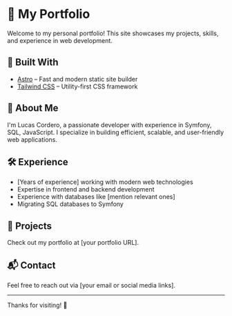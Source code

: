 # 🚀 My Portfolio

Welcome to my personal portfolio! This site showcases my projects, skills, and experience in web development.  

## 🔧 Built With

- [Astro](https://astro.build/) – Fast and modern static site builder
- [Tailwind CSS](https://tailwindcss.com/) – Utility-first CSS framework

## 📌 About Me  

I'm Lucas Cordero, a passionate developer with experience in Symfony, SQL, JavaScript. I specialize in building efficient, scalable, and user-friendly web applications.  

## 🛠️ Experience  

- [Years of experience] working with modern web technologies  
- Expertise in frontend and backend development  
- Experience with databases like [mention relevant ones]  
- Migrating SQL databases to Symfony  

## 📂 Projects

Check out my portfolio at [your portfolio URL].  

## 📬 Contact

Feel free to reach out via [your email or social media links].

---

Thanks for visiting! 🚀  
